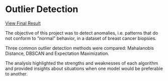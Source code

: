 # Outlier Detection

[View Final Result](https://hencho108.github.io/outlier-detection/Outlier_Detection.html)

The objective of this project was to detect anomalies, i.e. patterns that do not conform to “normal” behavior, in a dataset of breast cancer biopsies. 

Three common outlier detection methods were compared: Mahalanobis Distance, DBSCAN and Expectation Maximization. 

The analysis highlighted the strengths and weaknesses of each algorithm and provided insights about situations when one model would be preferable to another.
